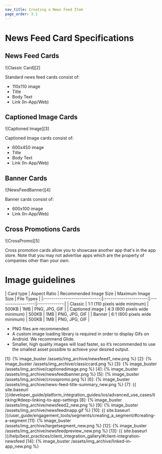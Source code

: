 ```yaml
---
nav_title: Creating a News Feed Item
page_order: 3.1
---
```


# News Feed Card Specifications

## News Feed Cards

![Classic Card][2]

Standard news feed cards consist of:

- 110x110 image
- Title
- Body Text
- Link (In-App/Web)

## Captioned Image Cards

![Captioned Image][3]

Captioned Image cards consist of:

- 600x450 image
- Title
- Body Text
- Link (In-App/Web)

## Banner Cards

![NewsFeedBanner][4]

Banner cards consist of:

- 600x100 image
- Link (In-App/Web)

## Cross Promotions Cards

![CrossPromo][5]

Cross promotion cards allow you to showcase another app that's in the app store. Note that you may not advertise apps which are the property of companies other than your own.


# Image guidelines

|          Card type         |          Aspect Ratio         | Recommended Image Size | Maximum Image Size |   File Types  |
|:-----------------------------:|:----------------------:|:------------------:|:-------------:|
|          Classic         | 1:1 (110 pixels wide minimum) |          500KB         |         1MB        | PNG, JPG, GIF |
|          Captioned image         | 4:3 (600 pixels wide minimum) |          500KB         |         1MB        | PNG, JPG, GIF |
|          Banner         | 6:1 (600 pixels wide minimum) |          500KB         |         1MB        | PNG, JPG, GIF |

- PNG files are recommended.
- A custom image loading library is required in order to display Gifs on Android. We recommend Glide.
- Smaller, high quality images will load faster, so it’s recommended to use the smallest asset possible to achieve your desired output.

[1]: {% image_buster /assets/img_archive/newsfeed1_new.png %}
[2]: {% image_buster /assets/img_archive/classiccard.png %}
[3]: {% image_buster /assets/img_archive/captionedimage.png %}
[4]: {% image_buster /assets/img_archive/newsfeedbanner.png %}
[5]: {% image_buster /assets/img_archive/crosspromo.png %}
[6]: {% image_buster /assets/img_archive/news-feed-title-summary_new.png %}
[7]: {{ site.baseurl }}/developer_guide/platform_integration_guides/ios/advanced_use_cases/linking/#deep-linking-to-app-settings
[8]: {% image_buster /assets/img_archive/newsfeed2_new.png %}
[9]: {% image_buster /assets/img_archive/newsfeedinapp.gif %}
[10]: {{ site.baseurl }}/user_guide/engagement_tools/segments/creating_a_segment/#creating-a-segment
[11]: {% image_buster /assets/img_archive/targetsegment_new.png %}
[12]: {% image_buster /assets/img_archive/newsfeedpreview_new.png %}
[13]: {{ site.baseurl }}/help/best_practices/client_integration_gallery/#client-integration-newsfeed
[14]: {% image_buster /assets/img_archive/linked-in-app_new.png %}
